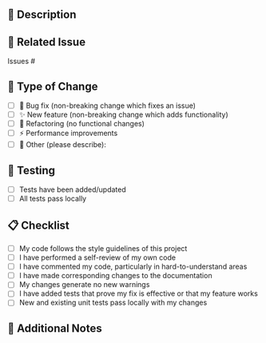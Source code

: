 ## 📝 Description

## 🔗 Related Issue
Issues #

## 🎯 Type of Change
<!-- Check relevant options by putting an x in [ ] -->
- [ ] 🐛 Bug fix (non-breaking change which fixes an issue)
- [ ] ✨ New feature (non-breaking change which adds functionality)
- [ ] 🔧 Refactoring (no functional changes)
- [ ] ⚡  Performance improvements
- [ ] 🔄 Other (please describe):

## 🧪 Testing
<!-- Check relevant options by putting an x in [ ] -->
- [ ] Tests have been added/updated
- [ ] All tests pass locally

## 📋 Checklist
<!-- Check completed items by putting an x in [ ] -->
- [ ] My code follows the style guidelines of this project
- [ ] I have performed a self-review of my own code
- [ ] I have commented my code, particularly in hard-to-understand areas
- [ ] I have made corresponding changes to the documentation
- [ ] My changes generate no new warnings
- [ ] I have added tests that prove my fix is effective or that my feature works
- [ ] New and existing unit tests pass locally with my changes

## 📌 Additional Notes
<!-- Add any additional notes, screenshots, or context about the changes -->
